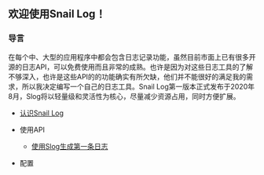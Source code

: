 ## 欢迎使用Snail Log！

### 导言

在每个中、大型的应用程序中都会包含日志记录功能，虽然目前市面上已有很多开源的日志API，可以免费使用而且非常的成熟。也许是因为对这些日志工具的了解不够深入，也许是这些API的的功能确实有所欠缺，他们并不能很好的满足我的需求，所以我决定编写一个自己的日志工具。Snail Log第一版本正式发布于2020年8月，Slog将以轻量级和灵活性为核心，尽量减少资源占用，同时方便扩展。

- [认识Snail Log](know-slog.md)

- 使用API
  - [使用Slog生成第一条日志](slog-build-api.md)

- 配置